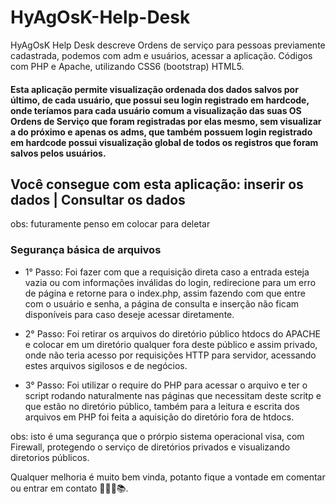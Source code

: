 # HyAgOsK-Help-Desk
HyAgOsK Help Desk descreve Ordens de serviço para pessoas previamente cadastrada, podemos com adm e usuários, acessar a aplicação. Códigos com PHP e Apache, utilizando CSS6 (bootstrap) HTML5.

#### Esta aplicação permite visualização ordenada dos dados salvos por último, de cada usuário, que possui seu login registrado em hardcode, onde teríamos para cada usuário comum a visualização das suas OS Ordens de Serviço que foram registradas por elas mesmo, sem visualizar a do próximo e apenas os adms, que também possuem login registrado em hardcode possui visualização global de todos os registros que foram salvos pelos usuários.

## Você consegue com esta aplicação: inserir os dados | Consultar os dados 
obs: futuramente penso em colocar para deletar

### Segurança básica de arquivos

 - 1° Passo: Foi fazer com que a requisição direta caso a entrada esteja vazia ou com informações inválidas do login, redirecione para um erro de página e retorne para o index.php, assim fazendo com que entre com o usuário e senha, a página de consulta e inserção não ficam disponíveis para caso deseje acessar diretamente. 
 
 - 2° Passo: Foi retirar os arquivos do diretório público htdocs do APACHE e colocar em um diretório qualquer fora deste público e assim privado, onde não teria acesso por requisições HTTP para servidor, acessando estes arquivos sigilosos e de negócios.
 
 - 3° Passo: Foi utilizar o require do PHP para acessar o arquivo e ter o script rodando naturalmente nas páginas que necessitam deste scritp e que estão no diretório público, também para a leitura e escrita dos arquivos em PHP foi feita a aquisição do diretório fora de htdocs.
 
 obs: isto é uma segurança que o prórpio sistema operacional visa, com Firewall, protegendo o serviço de diretórios privados e visualizando diretorios públicos.
 
 Qualquer melhoria é muito bem vinda, potanto fique a vontade em comentar ou entrar em contato 📕📗📘📚.
